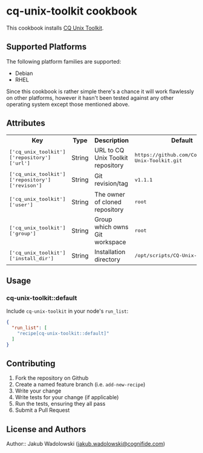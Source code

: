 # cq-unix-toolkit cookbook

This cookbook installs [CQ Unix Toolkit](https://github.com/Cognifide/CQ-Unix-Toolkit).

## Supported Platforms

The following platform families are supported:

* Debian
* RHEL

Since this cookbook is rather simple there's a chance it will work flawlessly on other platforms, however it hasn't been tested against any other operating system except those mentioned above.

## Attributes

<table>
  <tr>
    <th>Key</th>
    <th>Type</th>
    <th>Description</th>
    <th>Default</th>
  </tr>
  <tr>
    <td><tt>['cq_unix_toolkit']['repository']['url']</tt></td>
    <td>String</td>
    <td>URL to CQ Unix Toolkit repository</td>
    <td><tt>https://github.com/Cognifide/CQ-Unix-Toolkit.git</tt></td>
  </tr>
  <tr>
    <td><tt>['cq_unix_toolkit']['repository']['revison']</tt></td>
    <td>String</td>
    <td>Git revision/tag</td>
    <td><tt>v1.1.1</tt></td>
  </tr>
  <tr>
    <td><tt>['cq_unix_toolkit']['user']</tt></td>
    <td>String</td>
    <td>The owner of cloned repository</td>
    <td><tt>root</tt></td>
  </tr>
  <tr>
    <td><tt>['cq_unix_toolkit']['group']</tt></td>
    <td>String</td>
    <td>Group which owns Git workspace</td>
    <td><tt>root</tt></td>
  </tr>
  <tr>
    <td><tt>['cq_unix_toolkit']['install_dir']</tt></td>
    <td>String</td>
    <td>Installation directory</td>
    <td><tt>/opt/scripts/CQ-Unix-Toolkit</tt></td>
  </tr>
</table>

## Usage

### cq-unix-toolkit::default

Include `cq-unix-toolkit` in your node's `run_list`:

```json
{
  "run_list": [
    "recipe[cq-unix-toolkit::default]"
  ]
}
```

## Contributing

1. Fork the repository on Github
2. Create a named feature branch (i.e. `add-new-recipe`)
3. Write your change
4. Write tests for your change (if applicable)
5. Run the tests, ensuring they all pass
6. Submit a Pull Request

## License and Authors

Author:: Jakub Wadolowski (<jakub.wadolowski@cognifide.com>)
